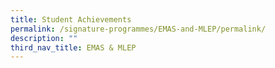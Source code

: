 ```yaml
---
title: Student Achievements
permalink: /signature-programmes/EMAS-and-MLEP/permalink/
description: ""
third_nav_title: EMAS & MLEP
---
```

